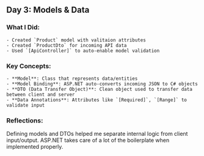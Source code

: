 ## Day 3: Models & Data

### What I Did:
	- Created `Product` model with valitaion attributes
	- Created `ProductDto` for incoming API data
	- Used `[ApiController]` to auto-enable model validation

### Key Concepts:
	- **Model**: Class that represents data/entities
	- **Model Binding**: ASP.NET auto-converts incoming JSON to C# objects
	- **DTO (Data Transfer Object)**: Clean object used to transfer data between client and server
	- **Data Annotations**: Attributes like `[Required]`, `[Range]` to validate input

### Reflections:
Defining models and DTOs helped me separate internal logic from client input/output. ASP.NET takes care of a lot of the boilerplate when implemented properly.